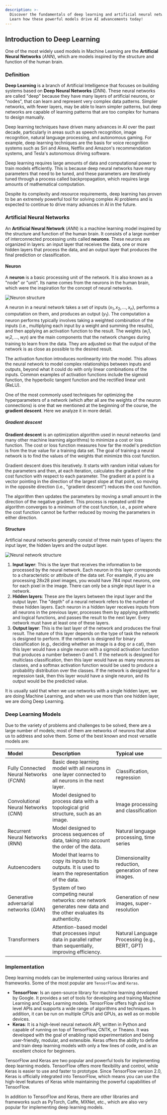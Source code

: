 ```yaml
---
description: >-
  Discover the fundamentals of deep learning and artificial neural networks.
  Learn how these powerful models drive AI advancements today!
---
```

## Introduction to Deep Learning

One of the most widely used models in Machine Learning are the **Artificial Neural Networks** (*ANN*), which are models inspired by the structure and function of the human brain. 

### Definition

**Deep Learning** is a branch of Artificial Intelligence that focuses on building systems based on **Deep Neural Networks** (*DNN*). These neural networks are called "deep" because they have many layers of artificial neurons, or "nodes", that can learn and represent very complex data patterns. Simpler networks, with fewer layers, may be able to learn simpler patterns, but deep networks are capable of learning patterns that are too complex for humans to design manually.

Deep learning techniques have driven many advances in AI over the past decade, particularly in areas such as speech recognition, image recognition, natural language processing, and autonomous gaming. For example, deep learning techniques are the basis for voice recognition systems such as Siri and Alexa, Netflix and Amazon's recommendation systems, and Tesla's autonomous driving software.

Deep learning requires large amounts of data and computational power to train models efficiently. This is because deep neural networks have many parameters that need to be tuned, and these parameters are iteratively tuned through a process called backpropagation, which requires large amounts of mathematical computation.

Despite its complexity and resource requirements, deep learning has proven to be an extremely powerful tool for solving complex AI problems and is expected to continue to drive many advances in AI in the future.

### Artificial Neural Networks

An **Artificial Neural Network** (*ANN*) is a machine learning model inspired by the structure and function of the human brain. It consists of a large number of interconnected processing units called **neurons**. These neurons are organized in layers: an input layer that receives the data, one or more hidden layers that process the data, and an output layer that produces the final prediction or classification.

#### Neuron

A **neuron** is a basic processing unit of the network. It is also known as a "node" or "unit". Its name comes from the neurons in the human brain, which were the inspiration for the concept of neural networks.

![Neuron structure](https://github.com/4GeeksAcademy/machine-learning-content/blob/master/assets/neuron-structure.PNG?raw=true)

A neuron in a neural network takes a set of inputs ($x_1, x_2, ..., x_n$), performs a computation on them, and produces an output ($y_1$). The computation a neuron performs typically involves taking a weighted combination of the inputs (i.e., multiplying each input by a weight and summing the results), and then applying an activation function to the result. The weights ($w_i1, w_i2, ..., w_in$) are the main components that the network changes during training to learn from the data. They are adjusted so that the output of the network is as close as possible to the desired result.

The activation function introduces nonlinearity into the model. This allows the neural network to model complex relationships between inputs and outputs, beyond what it could do with only linear combinations of the inputs. Common examples of activation functions include the sigmoid function, the hyperbolic tangent function and the rectified linear unit (ReLU).

One of the most commonly used techniques for optimizing the hyperparameters of a network (which after all are the weights of the neuron connections) is one that we mentioned at the beginning of the course, the **gradient descent**. Here we analyze it in more detail.

##### Gradient descent

**Gradient descent** is an optimization algorithm used in neural networks (and many other machine learning algorithms) to minimize a cost or loss function. The cost or loss function measures how far the model's prediction is from the true value for a training data set. The goal of training a neural network is to find the values of the weights that minimize this cost function.

Gradient descent does this iteratively. It starts with random initial values for the parameters and then, at each iteration, calculates the gradient of the cost function with respect to each parameter. The gradient at a point is a vector pointing in the direction of the largest slope at that point, so moving in the opposite direction (i.e., "gradient descent") reduces the cost function. 

The algorithm then updates the parameters by moving a small amount in the direction of the negative gradient. This process is repeated until the algorithm converges to a minimum of the cost function, i.e., a point where the cost function cannot be further reduced by moving the parameters in either direction.

#### Structure

Artificial neural networks generally consist of three main types of layers: the input layer, the hidden layers and the output layer.

![Neural network structure](https://github.com/4GeeksAcademy/machine-learning-content/blob/master/assets/neural-network-structure.PNG?raw=true)

1. **Input layer**: This is the layer that receives the information to be processed by the neural network. Each neuron in this layer corresponds to a characteristic or attribute of the data set. For example, if you are processing 28x28 pixel images, you would have 784 input neurons, one for each pixel in the image. There can only be a single input layer in a network.
2. **Hidden layers**: These are the layers between the input layer and the output layer. The "depth" of a neural network refers to the number of these hidden layers. Each neuron in a hidden layer receives inputs from all neurons in the previous layer, processes them by applying arithmetic and logical functions, and passes the result to the next layer. Every network must have at least one of these layers.
3. **Output layer**: This is the last layer of the network and produces the final result. The nature of this layer depends on the type of task the network is designed to perform. If the network is designed for binary classification (e.g., deciding whether an image is a dog or a cat), then this layer would have a single neuron with a sigmoid activation function that produces a number between 0 and 1. If the network is designed for multiclass classification, then this layer would have as many neurons as classes, and a softmax activation function would be used to produce a probability distribution over the classes. If the network is designed for a regression task, then this layer would have a single neuron, and its output would be the predicted value.

It is usually said that when we use networks with a single hidden layer, we are doing Machine Learning, and when we use more than one hidden layer, we are doing Deep Learning.

### Deep Learning Models

Due to the variety of problems and challenges to be solved, there are a large number of models; most of them are networks of neurons that allow us to address and solve them. Some of the best known and most versatile models are:

| Model | Description | Typical use |
|:------|:------------|:------------|
| Fully Connected Neural Networks (*FCNN*) | Basic deep learning model with all neurons in one layer connected to all neurons in the next layer. | Classification, regression |
| Convolutional Neural Networks (*CNN*) | Model designed to process data with a topological grid structure, such as an image. | Image processing and classification |
| Recurrent Neural Networks (*RNN*) | Model designed to process sequences of data, taking into account the order of the data. | Natural language processing, time series | 
| Autoencoders | Model that learns to copy its inputs to its outputs. It is used to learn the representation of the data. | Dimensionality reduction, generation of new images. |
| Generative adversarial networks (*GAN*) | System of two competing neural networks: one network generates new data and the other evaluates its authenticity. | Generation of new images, super-resolution |
| Transformers | Attention-based model that processes input data in parallel rather than sequentially, improving efficiency. | Natural Language Processing (e.g., BERT, GPT) |

### Implementation

Deep learning models can be implemented using various libraries and frameworks. Some of the most popular are `TensorFlow` and `Keras`.

- **TensorFlow**: Is an open-source library for machine learning developed by Google. It provides a set of tools for developing and training Machine Learning and Deep Learning models. TensorFlow offers high and low level APIs and supports a wide range of algorithms and techniques. In addition, it can be run on multiple CPUs and GPUs, as well as on mobile devices.
- **Keras**: It is a high-level neural network API, written in Python and capable of running on top of TensorFlow, CNTK, or Theano. It was developed with the goal of enabling rapid experimentation and being user-friendly, modular, and extensible. Keras offers the ability to define and train deep learning models with only a few lines of code, and is an excellent choice for beginners.

TensorFlow and Keras are two popular and powerful tools for implementing deep learning models. TensorFlow offers more flexibility and control, while Keras is easier to use and faster to prototype. Since TensorFlow version 2.0, Keras is officially integrated into TensorFlow, which means you can use the high-level features of Keras while maintaining the powerful capabilities of TensorFlow.

In addition to TensorFlow and Keras, there are other libraries and frameworks such as PyTorch, Caffe, MXNet, etc., which are also very popular for implementing deep learning models.
